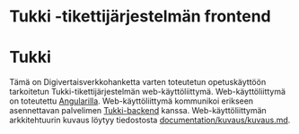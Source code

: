 # Tukki -tikettijärjestelmän frontend

# Tukki

Tämä on Digivertaisverkkohanketta varten toteutetun opetuskäyttöön tarkoitetun Tukki-tikettijärjestelmän web-käyttöliittymä. Web-käyttöliittymä on toteutettu [Angularilla](https://angular.io/). Web-käyttöliittymä kommunikoi erikseen asennettavan palvelimen [Tukki-backend](https://github.com/Digivertaisverkko/UKK-tiketit-backend) kanssa. Web-käyttöliittymän arkkitehtuurin kuvaus löytyy tiedostosta
[documentation/kuvaus/kuvaus.md](https://github.com/Digivertaisverkko/UKK-tiketit/tree/main/documentation/kuvaus/kuvaus.md).
